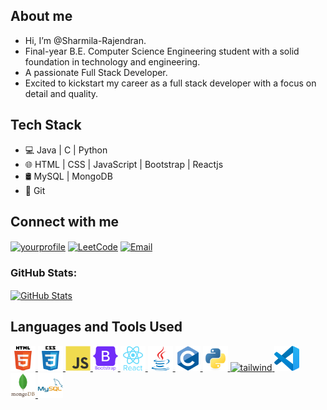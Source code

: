 **<h2>About me</h2>**
- Hi, I’m @Sharmila-Rajendran.
- Final-year B.E. Computer Science Engineering student with a solid foundation in technology and engineering.
- A passionate Full Stack Developer.
- Excited to kickstart my career as a full stack developer with a focus on detail and quality.

**<h2>Tech Stack</h2>**
- 💻 Java | C | Python
- 🌐 HTML | CSS | JavaScript | Bootstrap | Reactjs
- 🛢  MySQL | MongoDB 
- 🔧 Git 

**<h2>Connect with me</h2>**
    <p align="left">
    <a href="linkedin.com/in/sharmila-rajendran-092a35255/" target="blank"><img align="center" src="https://www.vectorlogo.zone/logos/linkedin/linkedin-icon.svg" alt="yourprofile" height="30" width="40" /></a>
    <a href="https://leetcode.com/u/Sharmila_Rajendran/" target="blank"><img align="center" src="https://cdn.iconscout.com/icon/free/png-512/free-leetcode-3521542-2944960.png?f=avif&w=256" alt="LeetCode" height="30" width="40" /></a>
    <a href="mailto:sharmila300803@gmail.com" target="blank">
        <img align="center" src="https://www.vectorlogo.zone/logos/gmail/gmail-icon.svg" alt="Email" height="30" width="40" />
    </a>
    </p>

**<h3 align="left">GitHub Stats:</h3>**
<p align="left">
  <a href="https://github.com/Sharmila-Rajendran/github-readme-stats">
    <img align="center" src="https://github-readme-stats.vercel.app/api?username=Sharmila-Rajendran&show_icons=true&hide_title=true&hide=prs&count_private=true&include_all_commits=true&hide_border=true&bg_color=000000&text_color=ffffff" alt="GitHub Stats" />
  </a>
</p>

**<h2>Languages and Tools Used</h2>**
<p align="left"> 
  <a href="https://www.w3.org/html/" target="_blank" rel="noreferrer"> <img src="https://raw.githubusercontent.com/devicons/devicon/master/icons/html5/html5-original-wordmark.svg" alt="html5" width="40" height="40"/> </a>
  <a href="https://www.w3schools.com/css/" target="_blank" rel="noreferrer"> <img src="https://raw.githubusercontent.com/devicons/devicon/master/icons/css3/css3-original-wordmark.svg" alt="css3" width="40" height="40"/> </a>
  <a href="https://developer.mozilla.org/en-US/docs/Web/JavaScript" target="_blank" rel="noreferrer"> 
    <img src="https://raw.githubusercontent.com/devicons/devicon/master/icons/javascript/javascript-original.svg" alt="javascript" width="40" height="40"/> 
  </a>
  <a href="https://getbootstrap.com" target="_blank" rel="noreferrer"> <img src="https://raw.githubusercontent.com/devicons/devicon/master/icons/bootstrap/bootstrap-plain-wordmark.svg" alt="bootstrap" width="40" height="40"/> </a> 
   <a href="https://reactjs.org/" target="_blank" rel="noreferrer"> <img src="https://raw.githubusercontent.com/devicons/devicon/master/icons/react/react-original-wordmark.svg" alt="react" width="40" height="40"/> </a>
  <a href="https://www.java.com" target="_blank" rel="noreferrer"> <img src="https://raw.githubusercontent.com/devicons/devicon/master/icons/java/java-original.svg" alt="java" width="40" height="40"/> </a> 
  <a href="https://www.cprogramming.com/" target="_blank" rel="noreferrer"> <img src="https://raw.githubusercontent.com/devicons/devicon/master/icons/c/c-original.svg" alt="c" width="40" height="40"/> </a>  
  <a href="https://www.python.org" target="_blank" rel="noreferrer"> <img src="https://raw.githubusercontent.com/devicons/devicon/master/icons/python/python-original.svg" alt="python" width="40" height="40"/> </a> 
  <a href="https://tailwindcss.com/" target="_blank" rel="noreferrer"> <img src="https://www.vectorlogo.zone/logos/tailwindcss/tailwindcss-icon.svg" alt="tailwind" width="40" height="40"/> </a> 
  
  <a href="https://code.visualstudio.com/" target="_blank" rel="noreferrer"> 
    <img src="https://raw.githubusercontent.com/devicons/devicon/master/icons/vscode/vscode-original.svg" alt="vs code" width="40" height="40"/> 
  </a>
  <a href="https://www.mongodb.com/" target="_blank" rel="noreferrer"> 
    <img src="https://raw.githubusercontent.com/devicons/devicon/master/icons/mongodb/mongodb-original-wordmark.svg" alt="mongodb" width="40" height="40"/> 
  </a>
  <a href="https://www.mysql.com/" target="_blank" rel="noreferrer"> 
    <img src="https://raw.githubusercontent.com/devicons/devicon/master/icons/mysql/mysql-original-wordmark.svg" alt="mysql" width="40" height="40"/> 
  </a>
</p>




<!---
Sharmila-Rajendran/Sharmila-Rajendran is a ✨ special ✨ repository because its `README.md` (this file) appears on your GitHub profile.
You can click the Preview link to take a look at your changes.
--->
